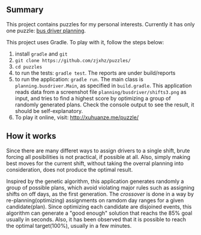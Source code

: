 ## Summary

This project contains puzzles for my personal interests. Currently it has only one puzzle: [bus driver planning](http://careers.quintiq.com/puzzle.html#the-challenge).

This project uses Gradle. To play with it, follow the steps below:

1. install `gradle` and `git`
2. `git clone https://github.com/zjxhz/puzzles/` 
3. `cd puzzles`
4. to run the tests: `gradle test`. The reports are under build/reports
5. to run the application: `gradle run`. The main class is `planning.busdriver.Main`, as specified in `build.gradle`. This application reads data from a screenshot file `planning/busdriver/shifts3.png` as input, and tries to find a highest score by optimizing a group of randomly generated plans. Check the console output to see the result, it should be self-explanatory.
6. To play it online, visit: http://xuhuanze.me/puzzle/

## How it works

Since there are many differet ways to assign drivers to a single shift, brute forcing all posibilities is not practical, if possible at all. Also, simply making best moves for the current shift, without taking the overral planning into consideration, does not produce the optimal result.

Inspired by the genetic algorithm, this application generates randomly a group of possible plans, which avoid violating major rules such as assigning shifts on off days, as the first generation. The _crossover_ is done in a way by re-planning(optimizing) assignments on ramdom day ranges for a given candidate(plan). Since optimizing each candidate are disjoined events, this algorithm can generate a "good enough" solution that reachs the 85% goal usually in seconds. Also, it has been observed that it is possible to reach the optimal target(100%), usually in a few minutes.
